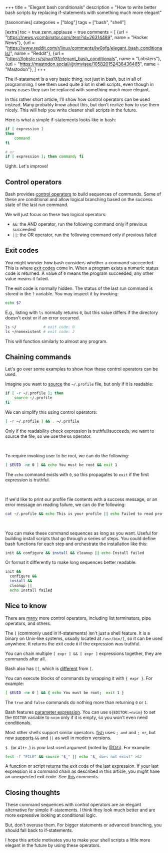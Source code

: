 +++
title = "Elegant bash conditionals"
description = "How to write better bash scripts by replacing if-statements with something much more elegant"

[taxonomies]
categories = ["blog"]
tags = ["bash", "shell"]

[extra]
toc = true
zenn_applause = true
comments = [
    {url = "https://news.ycombinator.com/item?id=26314489", name = "Hacker News"},
    {url = "https://www.reddit.com/r/linux/comments/lw0ofg/elegant_bash_conditionals/", name = "Reddit"},
    {url = "https://lobste.rs/s/nao13f/elegant_bash_conditionals", name = "Lobsters"},
    {url = "https://mastodon.social/@timvisee/105820152436436465", name = "Mastodon"},
]
+++

The if-statement is a very basic thing, not just in bash, but in all of programming.
I see them used quite a lot in shell scripts,
even though in many cases they can be replaced with something much more elegant.

In this rather short article, I'll show how control operators can be used
instead.
Many probably know about this, but don't realize how to use them nicely.
This will help you write cleaner shell scripts in the future.

Here is what a simple if-statements looks like in bash:

```bash
if [ expression ]
then
    command
fi

# or
if [ expression ]; then command; fi
```

Ughh. Let's improve!

<!-- more -->

## Control operators
Bash provides [control operators][control-operators] to build sequences of
commands.
Some of these are conditional and allow logical branching based on the success
state of the last run command.

We will just focus on these two logical operators:
- `&&`: the AND operator, run the following command only if previous succeeded
- `||`: the OR operator, run the following command only if previous failed

## Exit codes
You might wonder how bash considers whether a command succeeded.
This is where [exit codes][exit-status] come in.
When a program exists a numeric status code is returned.
A value of `0` means the program succeeded, any other value means it failed.

The exit code is normally hidden.
The status of the last run command is stored in the `?` variable.
You may inspect it by invoking:

```bash
echo $?
```

E.g., listing with `ls` normally returns `0`, but this value differs if the
directory doesn't exist or if an error occurred.

```bash
ls ~/            # exit code: 0
ls ~/nonexistent # exit code: 2
```

This will function similarly to almost any program.

## Chaining commands
Let's go over some examples to show how these control operators can be used.

Imagine you want to [source][bash-source] the `~/.profile` file, but only if it
is readable:

```bash
if [ -r ~/.profile ]; then
    source ~/.profile
fi
```

We can simplify this using control operators:

```bash
[ -r ~/.profile ] && . ~/.profile
```

Only if the readability check expression is truthful/succeeds, we want to source
the file, so we use the `&&` operator.

<br>

To require invoking user to be root, we can do the following:

```bash
[ $EUID -ne 0 ] && echo You must be root && exit 1
```

The `echo` command exists with `0`, so this propagates to `exit` if the
first expression is truthful.

<br>

If we'd like to print our profile file contents with a success message,
or an error message on reading failure, we can do the following:

```bash
cat ~/.profile && echo This is your profile || echo Failed to read profile
```

<br>

You can make these command sequences as long as you want. Useful for
building install scripts that go through a series of steps. You could define
bash functions for each step and orchestrate the installation like this:

```bash
init && configure && install && cleanup || echo Install failed
```

Or format it differently to make long sequences better readable:

```bash
init &&
  configure &&
  install &&
  cleanup ||
  echo Install failed
```

## Nice to know
There are [many][bash-control-operators] more control operators,
including list terminators, pipe operators, and others.

The `[` (commonly used in if-statements) isn't just a shell feature.
It is a binary on Unix-like systems, usually located at `/usr/bin/[`,
so it can be used anywhere.
It returns the exit code `0` if the expression was truthful.

You can chain multiple `[ expr ] && [ expr ]` expressions together, they are
commands after all.

Bash also has `[[`, which is
[different](https://stackoverflow.com/q/13542832/1000145) from `[`.

You can execute blocks of commands by wrapping it with `{ expr }`. For example:

```bash
[ $EUID -ne 0 ] && { echo You must be root;  exit 1 }
```

The `true` and `false` commands do nothing more than returning `0` or `1`.

Bash features [parameter expression][bash-param-exp].
You can use `${EDITOR:=nvim}` to set the `EDITOR` variable to `nvim` only if
it is empty, so you won't even need conditionals.

Most other shells support similar operators. [fish][fish] uses `; and` and `;
or`, but now [supports][fish-and-and] `&&` and `||` as well in modern versions.

`$_` (or `Alt+.`) is your last used argument (noted by [@Diti](https://lobste.rs/s/nao13f/elegant_bash_conditionals#c_brp038)).
For example:

```bash
test -f "FILE" && source "$_" || echo "$_ does not exist" >&2
```

A function or script returns the exit code of the last expression. If your last
expression is a command chain as described in this article, you might have an
unexpected exit code. See
[this](https://www.reddit.com/r/linux/comments/lw0ofg/elegant_bash_conditionals/gpf1lr0/)
comments.

## Closing thoughts
These command sequences with control operators are an elegant alternative for
simple if-statements. I think they look much better and are more expressive
looking at conditional logic.

But, don't overuse them. For bigger statements or advanced branching, you should
fall back to if-statements.

I hope this article motivates you to make your shell scripts a little more
elegant in the future by using these operators.

[bash-control-operators]: https://unix.stackexchange.com/a/159514/61092
[bash-source]: https://bash.cyberciti.biz/guide/Source_command
[bash-param-exp]: https://www.gnu.org/software/bash/manual/html_node/Shell-Parameter-Expansion.html#Shell-Parameter-Expansion
[control-operators]: https://www.gnu.org/software/bash/manual/html_node/Definitions.html#Definitions
[exit-status]: https://en.wikipedia.org/wiki/Exit_status
[fish]: https://fishshell.com/
[fish-and-and]: https://github.com/fish-shell/fish-shell/issues/4620
